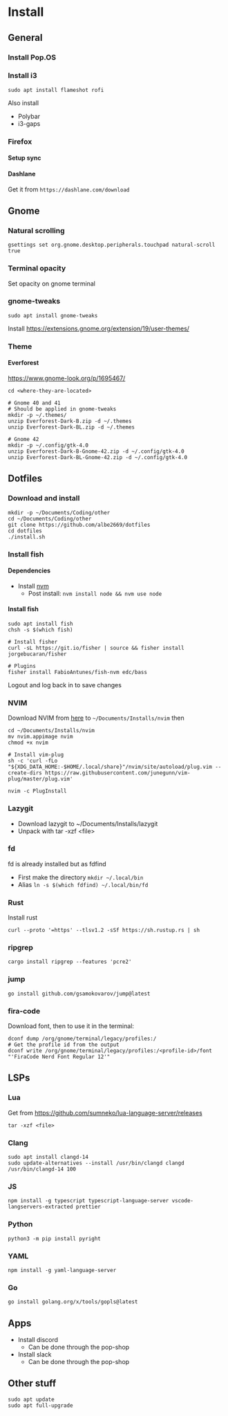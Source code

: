 # Install
## General
### Install Pop.OS

### Install i3
```
sudo apt install flameshot rofi
```

Also install
- Polybar
- i3-gaps

### Firefox 
#### Setup sync
#### Dashlane
Get it from `https://dashlane.com/download`

## Gnome
### Natural scrolling
```
gsettings set org.gnome.desktop.peripherals.touchpad natural-scroll true
```

### Terminal opacity
Set opacity on gnome terminal

### gnome-tweaks
```
sudo apt install gnome-tweaks
```
Install https://extensions.gnome.org/extension/19/user-themes/

### Theme
#### Everforest
https://www.gnome-look.org/p/1695467/

```
cd <where-they-are-located>

# Gnome 40 and 41
# Should be applied in gnome-tweaks
mkdir -p ~/.themes/
unzip Everforest-Dark-B.zip -d ~/.themes
unzip Everforest-Dark-BL.zip -d ~/.themes

# Gnome 42
mkdir -p ~/.config/gtk-4.0
unzip Everforest-Dark-B-Gnome-42.zip -d ~/.config/gtk-4.0
unzip Everforest-Dark-BL-Gnome-42.zip -d ~/.config/gtk-4.0
```

## Dotfiles
### Download and install
```
mkdir -p ~/Documents/Coding/other
cd ~/Documents/Coding/other
git clone https://github.com/albe2669/dotfiles
cd dotfiles
./install.sh
```

### Install fish
#### Dependencies
- Install [nvm](https://github.com/nvm-sh/nvm)
  - Post install: ``nvm install node && nvm use node``

#### Install fish
```
sudo apt install fish
chsh -s $(which fish)

# Install fisher
curl -sL https://git.io/fisher | source && fisher install jorgebucaran/fisher

# Plugins
fisher install FabioAntunes/fish-nvm edc/bass
```

Logout and log back in to save changes

### NVIM
Download NVIM from [here](https://github.com/neovim/neovim/releases) to `~/Documents/Installs/nvim` then
```
cd ~/Documents/Installs/nvim
mv nvim.appimage nvim
chmod +x nvim

# Install vim-plug
sh -c 'curl -fLo "${XDG_DATA_HOME:-$HOME/.local/share}"/nvim/site/autoload/plug.vim --create-dirs https://raw.githubusercontent.com/junegunn/vim-plug/master/plug.vim'

nvim -c PlugInstall
```

### Lazygit
- Download lazygit to ~/Documents/Installs/lazygit 
- Unpack with tar -xzf \<file\>

### fd
fd is already installed but as fdfind
- First make the directory ``mkdir ~/.local/bin``
- Alias ``ln -s $(which fdfind) ~/.local/bin/fd``

### Rust
Install rust 
```
curl --proto '=https' --tlsv1.2 -sSf https://sh.rustup.rs | sh
```

### ripgrep
```
cargo install ripgrep --features 'pcre2'
```

### jump
```
go install github.com/gsamokovarov/jump@latest
```

### fira-code
Download font, then to use it in the terminal:
```
dconf dump /org/gnome/terminal/legacy/profiles:/
# Get the profile id from the output
dconf write /org/gnome/terminal/legacy/profiles:/<profile-id>/font "'FiraCode Nerd Font Regular 12'"
```

## LSPs
### Lua
Get from https://github.com/sumneko/lua-language-server/releases
```
tar -xzf <file>
```

### Clang
```
sudo apt install clangd-14
sudo update-alternatives --install /usr/bin/clangd clangd /usr/bin/clangd-14 100
```

### JS
```
npm install -g typescript typescript-language-server vscode-langservers-extracted prettier
```

### Python
```
python3 -m pip install pyright
```

### YAML
```
npm install -g yaml-language-server
```

### Go
```
go install golang.org/x/tools/gopls@latest
```

## Apps
- Install discord
  - Can be done through the pop-shop
- Install slack
  - Can be done through the pop-shop

## Other stuff
```
sudo apt update
sudo apt full-upgrade
```

